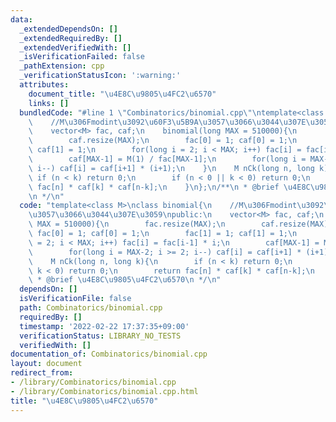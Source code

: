 ```yaml
---
data:
  _extendedDependsOn: []
  _extendedRequiredBy: []
  _extendedVerifiedWith: []
  _isVerificationFailed: false
  _pathExtension: cpp
  _verificationStatusIcon: ':warning:'
  attributes:
    document_title: "\u4E8C\u9805\u4FC2\u6570"
    links: []
  bundledCode: "#line 1 \"Combinatorics/binomial.cpp\"\ntemplate<class M>\nclass binomial{\n\
    \    //M\u306Fmodint\u3092\u60F3\u5B9A\u3057\u3066\u3044\u307E\u3059\npublic:\n\
    \    vector<M> fac, caf;\n    binomial(long MAX = 510000){\n        fac.resize(MAX);\n\
    \        caf.resize(MAX);\n        fac[0] = 1; caf[0] = 1;\n        fac[1] = 1;\
    \ caf[1] = 1;\n        for(long i = 2; i < MAX; i++) fac[i] = fac[i-1] * i;\n\
    \        caf[MAX-1] = M(1) / fac[MAX-1];\n        for(long i = MAX-2; i >= 2;\
    \ i--) caf[i] = caf[i+1] * (i+1);\n    }\n    M nCk(long n, long k){\n       \
    \ if (n < k) return 0;\n        if (n < 0 || k < 0) return 0;\n        return\
    \ fac[n] * caf[k] * caf[n-k];\n    }\n};\n/**\n * @brief \u4E8C\u9805\u4FC2\u6570\
    \n */\n"
  code: "template<class M>\nclass binomial{\n    //M\u306Fmodint\u3092\u60F3\u5B9A\
    \u3057\u3066\u3044\u307E\u3059\npublic:\n    vector<M> fac, caf;\n    binomial(long\
    \ MAX = 510000){\n        fac.resize(MAX);\n        caf.resize(MAX);\n       \
    \ fac[0] = 1; caf[0] = 1;\n        fac[1] = 1; caf[1] = 1;\n        for(long i\
    \ = 2; i < MAX; i++) fac[i] = fac[i-1] * i;\n        caf[MAX-1] = M(1) / fac[MAX-1];\n\
    \        for(long i = MAX-2; i >= 2; i--) caf[i] = caf[i+1] * (i+1);\n    }\n\
    \    M nCk(long n, long k){\n        if (n < k) return 0;\n        if (n < 0 ||\
    \ k < 0) return 0;\n        return fac[n] * caf[k] * caf[n-k];\n    }\n};\n/**\n\
    \ * @brief \u4E8C\u9805\u4FC2\u6570\n */\n"
  dependsOn: []
  isVerificationFile: false
  path: Combinatorics/binomial.cpp
  requiredBy: []
  timestamp: '2022-02-22 17:37:35+09:00'
  verificationStatus: LIBRARY_NO_TESTS
  verifiedWith: []
documentation_of: Combinatorics/binomial.cpp
layout: document
redirect_from:
- /library/Combinatorics/binomial.cpp
- /library/Combinatorics/binomial.cpp.html
title: "\u4E8C\u9805\u4FC2\u6570"
---
```

